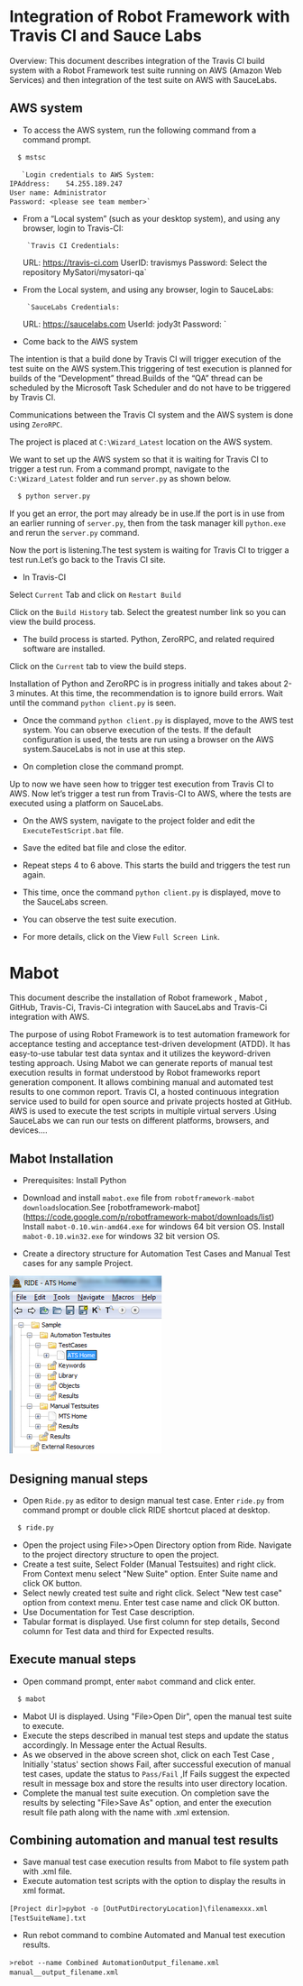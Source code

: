Integration of Robot Framework with Travis CI and Sauce Labs
============================================================

Overview: This document describes integration of the Travis CI build system with a Robot Framework test suite running on AWS (Amazon Web Services) and then integration of the test suite on AWS with SauceLabs.

AWS system
----------

* To access the AWS system, run the following command from a command prompt.

~~~ sh
  $ mstsc
~~~

       `Login credentials to AWS System:
	IPAddress:    54.255.189.247
	User name: Administrator
	Password: <please see team member>`

* From a “Local system” (such as your desktop system), and using any browser, login to Travis-CI:

       `Travis CI Credentials:
	URL: https://travis-ci.com
	UserID: travismys
	Password: <please see team member>
	Select the repository  MySatori/mysatori-qa`

* From the Local system, and using any browser, login to SauceLabs:

       `SauceLabs Credentials:
	URL: https://saucelabs.com 
	UserId: jody3t
	Password: <please see team member>`
	
* Come back to the AWS system

The intention is that a build done by Travis CI will trigger execution of the test suite on the AWS system.This triggering of test execution is planned for builds of the “Development” thread.Builds of the “QA” thread can be scheduled by the Microsoft Task Scheduler and do not have to be triggered by Travis CI.

Communications between the Travis CI system and the AWS system is done using `ZeroRPC`.

The project is placed at `C:\Wizard_Latest` location on the AWS system.

We want to set up the AWS system so that it is waiting for Travis CI to trigger a test run.  From a command prompt, navigate to the `C:\Wizard_Latest` folder and run `server.py` as shown below.

~~~ sh
  $ python server.py
~~~

If you get an error, the port may already be in use.If the port is in use from an earlier running of `server.py`, then from the task manager kill `python.exe` and rerun the `server.py` command.

Now the port is listening.The test system is waiting for Travis CI to trigger a test run.Let’s go back to the Travis CI site.

* In  Travis-CI

Select `Current` Tab and click on `Restart Build` 

Click on the `Build History` tab. Select the greatest number link so you can view the build process.

* The build process is started.  Python, ZeroRPC, and related required software are installed.

Click on the `Current` tab to view the build steps.

Installation of Python and ZeroRPC is in progress initially and takes about 2-3 minutes.
At this time, the recommendation is to ignore build errors.  Wait until the command `python client.py` is seen.


* Once the command `python client.py` is displayed, move to the AWS test system. You can observe execution of the tests.  If the default configuration is used, the tests are run using a browser on the AWS system.SauceLabs is not in use at this step.

* On completion close the command prompt.

Up to now we have seen how to trigger test execution from Travis CI to AWS. Now let’s trigger a test run from Travis-CI to AWS, where the tests are executed using a platform on SauceLabs.

* On the AWS system, navigate to the project folder and edit the `ExecuteTestScript.bat` file.

* Save the edited bat file and close the editor.

* Repeat steps 4 to 6 above.  This starts the build and triggers the test run again.

* This time, once the command `python client.py` is displayed, move to the SauceLabs screen. 

* You can observe the test suite execution.

* For more details, click on the View `Full Screen Link`.


Mabot
=====

This document describe the installation of Robot framework , Mabot , GitHub, Travis-Ci, Travis-Ci integration with SauceLabs and Travis-Ci integration with AWS.

The purpose of using Robot Framework is to test automation framework for acceptance testing and acceptance test-driven development (ATDD). It has easy-to-use tabular test data syntax and it utilizes the keyword-driven testing approach. Using Mabot we can generate reports of manual test execution results in format understood by Robot frameworks report generation component. It allows combining manual and automated test results to one common report. Travis CI, a hosted continuous integration service used to build for open source and private projects hosted at GitHub. AWS is used to execute the test scripts in multiple virtual servers .Using SauceLabs we can run our tests on different platforms, browsers, and devices....

Mabot Installation
------------------

* Prerequisites: Install Python
* Download and install `mabot.exe` file from `robotframework-mabot downloads`location.See [robotframework-mabot] (https://code.google.com/p/robotframework-mabot/downloads/list)
Install `mabot-0.10.win-amd64.exe` for windows 64 bit version OS.
Install `mabot-0.10.win32.exe` for windows 32 bit version OS.

* Create a directory structure for Automation Test Cases and Manual Test cases for any sample Project.

![SampleProject](https://github.com/Rafikhan29/MabotDemo/blob/master/1.png)

Designing manual steps
----------------------

* Open `Ride.py` as editor to design manual test case. Enter `ride.py` from command prompt or double click RIDE shortcut placed at desktop.
   
~~~ sh
  $ ride.py
~~~

* Open the project using File>>Open Directory option from Ride. Navigate to the project directory structure to open the project.
* Create a test suite, Select Folder (Manual Testsuites) and right click. From Context menu select "New Suite" option. Enter Suite name and click OK button.
* Select newly created test suite and right click. Select "New test case" option from context menu. Enter test case name and click OK button.
* Use Documentation for Test Case description.
* Tabular format is displayed. Use first column for step details, Second column for Test data and third for Expected results.

Execute manual steps
--------------------

* Open command prompt, enter `mabot` command and click enter.
  
~~~ sh
  $ mabot
~~~

* Mabot UI is displayed. Using "File>Open Dir", open the manual test suite to execute.
* Execute the steps described in manual test steps and update the status accordingly. In Message enter the Actual Results.
* As we observed in the above screen shot, click on each Test Case , Initially 'status' section shows Fail, after successful execution of manual test cases, update the status to `Pass/Fail` ,If Fails suggest the expected result in message box and store the results into user directory location.
* Complete the manual test suite execution. On completion save the results by selecting "File>Save As" option, and enter the execution result file path along with the name with .xml extension.

Combining automation and manual test results
--------------------------------------------
* Save manual test case execution results from Mabot to file system path with .xml file.
* Execute automation test scripts with the option to display the results in xml format.

`[Project dir]>pybot -o [OutPutDirectoryLocation]\filenamexxx.xml [TestSuiteName].txt`

* Run rebot command to combine Automated and Manual test execution results.

`>rebot --name Combined AutomationOutput_filename.xml manual__output_filename.xml`
